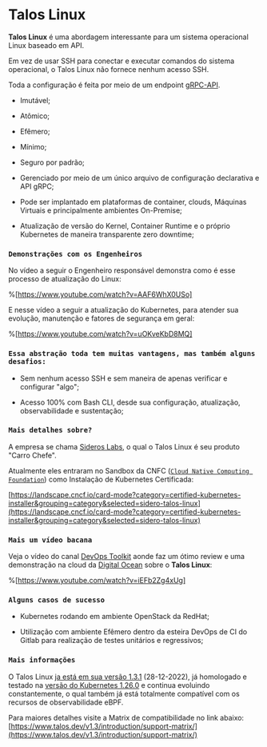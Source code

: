 # Talos Linux

**Talos Linux** é uma abordagem interessante para um sistema operacional Linux baseado em API.

Em vez de usar SSH para conectar e executar comandos do sistema operacional, o Talos Linux não fornece nenhum acesso SSH.

Toda a configuração é feita por meio de um endpoint [gRPC-API](https://grpc.io/).

* Imutável;
    
* Atômico;
    
* Efêmero;
    
* Mínimo;
    
* Seguro por padrão;
    
* Gerenciado por meio de um único arquivo de configuração declarativa e API gRPC;
    
* Pode ser implantado em plataformas de container, clouds, Máquinas Virtuais e principalmente ambientes On-Premise;
    
* Atualização de versão do Kernel, Container Runtime e o próprio Kubernetes de maneira transparente zero downtime;
    

### `Demonstrações com os Engenheiros`

No vídeo a seguir o Engenheiro responsável demonstra como é esse processo de atualização do Linux:

%[https://www.youtube.com/watch?v=AAF6WhX0USo] 

E nesse vídeo a seguir a atualização do Kubernetes, para atender sua evolução, manutenção e fatores de segurança em geral:

%[https://www.youtube.com/watch?v=uOKveKbD8MQ] 

### `Essa abstração toda tem muitas vantagens, mas também alguns desafios:`

* Sem nenhum acesso SSH e sem maneira de apenas verificar e configurar "algo";
    
* Acesso 100% com Bash CLI, desde sua configuração, atualização, observabilidade e sustentação;
    

### `Mais detalhes sobre?`

A empresa se chama [Sideros Labs](https://www.siderolabs.com/), o qual o Talos Linux é seu produto "Carro Chefe".

Atualmente eles entraram no Sandbox da CNFC ([`Cloud Native Computing Foundation`](https://www.cncf.io/)) como Instalação de Kubernetes Certificada:

[https://landscape.cncf.io/card-mode?category=certified-kubernetes-installer&grouping=category&selected=sidero-talos-linux](https://landscape.cncf.io/card-mode?category=certified-kubernetes-installer&grouping=category&selected=sidero-talos-linux)

### `Mais um vídeo bacana`

Veja o vídeo do canal [DevOps Toolkit](https://www.youtube.com/@DevOpsToolkit) aonde faz um ótimo review e uma demonstração na cloud da [Digital Ocean](https://cloud.digitalocean.com/) sobre o **Talos Linux**:

%[https://www.youtube.com/watch?v=iEFb2Zg4xUg] 

### `Alguns casos de sucesso`

* Kubernetes rodando em ambiente OpenStack da RedHat;
    
* Utilização com ambiente Efêmero dentro da esteira DevOps de CI do Gitlab para realização de testes unitários e regressivos;
    

### `Mais informações`

O Talos Linux [ja está em sua versão 1.3.1](https://github.com/siderolabs/talos/releases) (28-12-2022), já homologado e testado na [versão do Kubernetes 1.26.0](https://github.com/siderolabs/kubelet/releases/tag/v1.26.0) e continua evoluindo constantemente, o qual também já está totalmente compatível com os recursos de observabilidade eBPF.

Para maiores detalhes visite a Matrix de compatibilidade no link abaixo:  
[https://www.talos.dev/v1.3/introduction/support-matrix/](https://www.talos.dev/v1.3/introduction/support-matrix/)